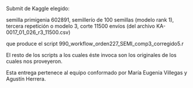 Submit de Kaggle elegido:

semilla primigenia 602891, semillerío de 100 semillas (modelo rank 1), tercera repetición o modelo 3, corte 11500 envíos
(del archivo KA-0017_01_026_r3_11500.csv)

que produce el script 990_workflow_orden227_SEMI_comp3_corregido5.r

El resto de los scripts a los cuales éste invoca son los originales de los cuales nos proveyeron.

Esta entrega pertenece al equipo conformado por María Eugenia Villegas y Agustín Herrera.

